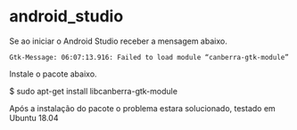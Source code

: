 # android_studio



Se ao iniciar o Android Studio receber a mensagem abaixo.

    Gtk-Message: 06:07:13.916: Failed to load module “canberra-gtk-module”

Instale o pacote abaixo.

$ sudo apt-get install libcanberra-gtk-module

Após a instalação do pacote o problema estara solucionado, testado em Ubuntu 18.04
